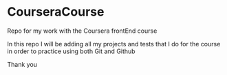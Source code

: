 # CourseraCourse
Repo for my work with the Coursera frontEnd course


In this repo I will be adding all my projects and tests that I do for the course in order to practice using both Git and Github

Thank you
